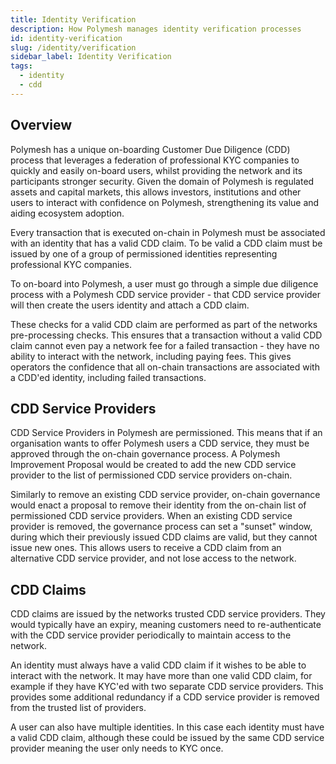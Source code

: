 ```yaml
---
title: Identity Verification
description: How Polymesh manages identity verification processes
id: identity-verification
slug: /identity/verification
sidebar_label: Identity Verification
tags:
  - identity
  - cdd
---
```


## Overview

Polymesh has a unique on-boarding Customer Due Diligence (CDD) process that leverages a federation of professional KYC companies to quickly and easily on-board users, whilst providing the network and its participants stronger security. Given the domain of Polymesh is regulated assets and capital markets, this allows investors, institutions and other users to interact with confidence on Polymesh, strengthening its value and aiding ecosystem adoption.

Every transaction that is executed on-chain in Polymesh must be associated with an identity that has a valid CDD claim. To be valid a CDD claim must be issued by one of a group of permissioned identities representing professional KYC companies.

To on-board into Polymesh, a user must go through a simple due diligence process with a Polymesh CDD service provider - that CDD service provider will then create the users identity and attach a CDD claim.

These checks for a valid CDD claim are performed as part of the networks pre-processing checks. This ensures that a transaction without a valid CDD claim cannot even pay a network fee for a failed transaction - they have no ability to interact with the network, including paying fees. This gives operators the confidence that all on-chain transactions are associated with a CDD'ed identity, including failed transactions.

## CDD Service Providers

CDD Service Providers in Polymesh are permissioned. This means that if an organisation wants to offer Polymesh users a CDD service, they must be approved through the on-chain governance process. A Polymesh Improvement Proposal would be created to add the new CDD service provider to the list of permissioned CDD service providers on-chain.

Similarly to remove an existing CDD service provider, on-chain governance would enact a proposal to remove their identity from the on-chain list of permissioned CDD service providers. When an existing CDD service provider is removed, the governance process can set a "sunset" window, during which their previously issued CDD claims are valid, but they cannot issue new ones. This allows users to receive a CDD claim from an alternative CDD service provider, and not lose access to the network.

## CDD Claims

CDD claims are issued by the networks trusted CDD service providers. They would typically have an expiry, meaning customers need to re-authenticate with the CDD service provider periodically to maintain access to the network.

An identity must always have a valid CDD claim if it wishes to be able to interact with the network. It may have more than one valid CDD claim, for example if they have KYC'ed with two separate CDD service providers. This provides some additional redundancy if a CDD service provider is removed from the trusted list of providers.

A user can also have multiple identities. In this case each identity must have a valid CDD claim, although these could be issued by the same CDD service provider meaning the user only needs to KYC once.

